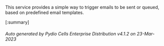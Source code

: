 






This service provides a simple way to trigger emails to be sent or queued, based on predefined email templates.

[:summary]

###### Auto generated by Pydio Cells Enterprise Distribution v4.1.2 on 23-Mar-2023
